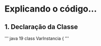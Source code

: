 # Explicando o código...

## 1. Declaração da Classe

'''
java 19
class VarInstancia {
'''





















